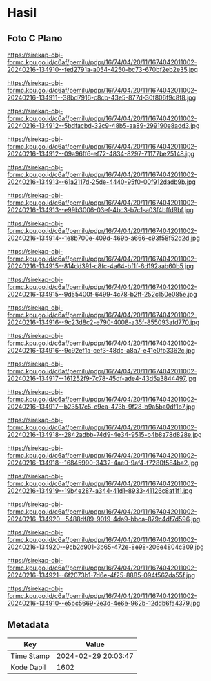 # Hasil

## Foto C Plano

https://sirekap-obj-formc.kpu.go.id/c6af/pemilu/pdpr/16/74/04/20/11/1674042011002-20240216-134910--fed2791a-a054-4250-bc73-670bf2eb2e35.jpg

https://sirekap-obj-formc.kpu.go.id/c6af/pemilu/pdpr/16/74/04/20/11/1674042011002-20240216-134911--38bd7916-c8cb-43e5-877d-30f806f9c8f8.jpg

https://sirekap-obj-formc.kpu.go.id/c6af/pemilu/pdpr/16/74/04/20/11/1674042011002-20240216-134912--5bdfacbd-32c9-48b5-aa89-299190e8add3.jpg

https://sirekap-obj-formc.kpu.go.id/c6af/pemilu/pdpr/16/74/04/20/11/1674042011002-20240216-134912--09a96ff6-ef72-4834-8297-71177be25148.jpg

https://sirekap-obj-formc.kpu.go.id/c6af/pemilu/pdpr/16/74/04/20/11/1674042011002-20240216-134913--61a2117d-25de-4440-95f0-00f912dadb9b.jpg

https://sirekap-obj-formc.kpu.go.id/c6af/pemilu/pdpr/16/74/04/20/11/1674042011002-20240216-134913--e99b3006-03ef-4bc3-b7c1-a03f4bffd9bf.jpg

https://sirekap-obj-formc.kpu.go.id/c6af/pemilu/pdpr/16/74/04/20/11/1674042011002-20240216-134914--1e8b700e-409d-469b-a666-c93f58f52d2d.jpg

https://sirekap-obj-formc.kpu.go.id/c6af/pemilu/pdpr/16/74/04/20/11/1674042011002-20240216-134915--814dd391-c8fc-4a64-bf1f-6d192aab60b5.jpg

https://sirekap-obj-formc.kpu.go.id/c6af/pemilu/pdpr/16/74/04/20/11/1674042011002-20240216-134915--9d55400f-6499-4c78-b2ff-252c150e085e.jpg

https://sirekap-obj-formc.kpu.go.id/c6af/pemilu/pdpr/16/74/04/20/11/1674042011002-20240216-134916--9c23d8c2-e790-4008-a35f-855093afd770.jpg

https://sirekap-obj-formc.kpu.go.id/c6af/pemilu/pdpr/16/74/04/20/11/1674042011002-20240216-134916--9c92ef1a-cef3-48dc-a8a7-e41e0fb3362c.jpg

https://sirekap-obj-formc.kpu.go.id/c6af/pemilu/pdpr/16/74/04/20/11/1674042011002-20240216-134917--161252f9-7c78-45df-ade4-43d5a3844497.jpg

https://sirekap-obj-formc.kpu.go.id/c6af/pemilu/pdpr/16/74/04/20/11/1674042011002-20240216-134917--b23517c5-c9ea-473b-9f28-b9a5ba0df1b7.jpg

https://sirekap-obj-formc.kpu.go.id/c6af/pemilu/pdpr/16/74/04/20/11/1674042011002-20240216-134918--2842adbb-74d9-4e34-9515-b4b8a78d828e.jpg

https://sirekap-obj-formc.kpu.go.id/c6af/pemilu/pdpr/16/74/04/20/11/1674042011002-20240216-134918--16845990-3432-4ae0-9af4-f7280f584ba2.jpg

https://sirekap-obj-formc.kpu.go.id/c6af/pemilu/pdpr/16/74/04/20/11/1674042011002-20240216-134919--19b4e287-a344-41d1-8933-41126c8af1f1.jpg

https://sirekap-obj-formc.kpu.go.id/c6af/pemilu/pdpr/16/74/04/20/11/1674042011002-20240216-134920--5488df89-9019-4da9-bbca-879c4df7d596.jpg

https://sirekap-obj-formc.kpu.go.id/c6af/pemilu/pdpr/16/74/04/20/11/1674042011002-20240216-134920--9cb2d901-3b65-472e-8e98-206e4804c309.jpg

https://sirekap-obj-formc.kpu.go.id/c6af/pemilu/pdpr/16/74/04/20/11/1674042011002-20240216-134921--6f2073b1-7d6e-4f25-8885-094f562da55f.jpg

https://sirekap-obj-formc.kpu.go.id/c6af/pemilu/pdpr/16/74/04/20/11/1674042011002-20240216-134910--e5bc5669-2e3d-4e6e-962b-12ddb6fa4379.jpg


## Metadata

| Key        | Value               |
| ---------- | ------------------- |
| Time Stamp | 2024-02-29 20:03:47 |
| Kode Dapil | 1602                |



